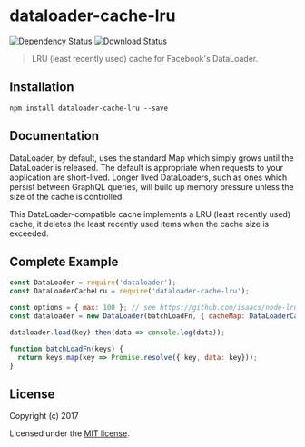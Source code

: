 # dataloader-cache-lru

[![Dependency Status](https://img.shields.io/david/eddyystop/dataloader-cache-lru.svg?style=flat-square)](https://david-dm.org/eddyystop/dataloader-cache-lru)
[![Download Status](https://img.shields.io/npm/dm/dataloader-cache-lru.svg?style=flat-square)](https://www.npmjs.com/package/dataloader-cache-lru)

> LRU (least recently used) cache for Facebook's DataLoader.

## Installation

```
npm install dataloader-cache-lru --save
```

## Documentation

DataLoader, by default, uses the standard Map which simply grows until the DataLoader is released.
The default is appropriate when requests to your application are short-lived.
Longer lived DataLoaders, such as ones which persist between GraphQL queries, will build up memory
pressure unless the size of the cache is controlled.

This DataLoader-compatible cache implements a LRU (least recently used) cache, it deletes the
least recently used items when the cache size is exceeded.
 
 
## Complete Example

```js
const DataLoader = require('dataloader');
const DataLoaderCacheLru = require('dataloader-cache-lru');

const options = { max: 100 }; // see https://github.com/isaacs/node-lru-cache for options
const dataloader = new DataLoader(batchLoadFn, { cacheMap: DataLoaderCacheLru(options)})

dataloader.load(key).then(data => console.log(data));

function batchLoadFn(keys) {
  return keys.map(key => Promise.resolve({ key, data: key}));
}
```

## License

Copyright (c) 2017

Licensed under the [MIT license](LICENSE).
